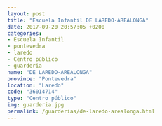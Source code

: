 ```yaml
---
layout: post
title: "Escuela Infantil DE LAREDO-AREALONGA"
date: 2017-09-20 20:57:05 +0200
categories:
- Escuela Infantil
- pontevedra
- laredo
- Centro público
- guarderia
name: "DE LAREDO-AREALONGA"
province: "Pontevedra"
location: "Laredo"
code: "36014714"
type: "Centro público"
img: guarderia.jpg
permalink: /guarderias/de-laredo-arealonga.html
---
```

